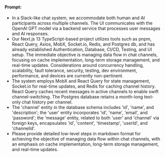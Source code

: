 #### Prompt:

- In a Slack-like chat system, we accommodate both human and AI participants across multiple channels. The UI communicates with the OpenAI GPT model via a backend service that processes user messages and AI responses.
- Our Next.js 13 TypeScript-based project utilizes tools such as pnpm, React Query, Axios, MobX, Socket.io, Redis, and Postgres db, and has already established Authentication, Database, CI/CD, Testing, and UI setup. The immediate objective is managing data flow in chat channels, focusing on cache implementation, long-term storage management, and real-time updates. Considerations around concurrency handling, scalability, fault tolerance, security, testing, dev environment, performance, and devices are currently non-pertinent.
- The system employs MobX and React Query for state management, Socket.io for real-time updates, and Redis for caching channel history. React Query caches recent messages in active channels to enable swift channel-switching. The Postgres database retains a month-long text-only chat history per channel.
- The 'channel' entity in the database schema includes 'id', 'name', and 'description'; the 'user' entity incorporates 'id', 'name', 'email', and 'password'; the 'message' entity, related to both 'user' and 'channel' via foreign keys, encapsulates 'id', 'content', 'timestamp', 'userId', and 'channelId'.
- Please provide detailed low-level steps in markdown format for achieving the objective of managing data flow within chat channels, with an emphasis on cache implementation, long-term storage management, and real-time updates.
